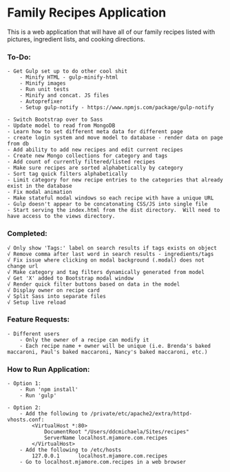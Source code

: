 # Family Recipes Application
This is a web application that will have all of our family recipes listed with pictures, ingredient lists, and cooking directions.


### To-Do:
	- Get Gulp set up to do other cool shit
		- Minify HTML - gulp-minify-html
		- Minify images
		- Run unit tests
		- Minify and concat. JS files
		- Autoprefixer
		- Setup gulp-notify - https://www.npmjs.com/package/gulp-notify

	- Switch Bootstrap over to Sass
	- Update model to read from MongoDB
	- Learn how to set different meta data for different page
	- create login system and move model to database - render data on page from db
	- Add ability to add new recipes and edit current recipes
	- Create new Mongo collections for category and tags
	- Add count of currently filtered/listed recipes
	- Make sure recipes are sorted alphabetically by category
	- Sort tag quick filters alphabetically
	- Limit category for new recipe entries to the categories that already exist in the database
	- Fix modal animation
	- Make stateful modal windows so each recipe with have a unique URL
	- Gulp doesn't appear to be concatonating CSS/JS into single file
	- Start serving the index.html from the dist directory.  Will need to have access to the views directory.


### Completed:
	√ Only show 'Tags:' label on search results if tags exists on object
	√ Remove comma after last word in search results - ingredients/tags
	√ Fix issue where clicking on modal background (.modal) does not change url
	√ Make category and tag filters dynamically generated from model
	√ Get 'X' added to Bootstrap modal window
	√ Render quick filter buttons based on data in the model
	√ Display owner on recipe card
	√ Split Sass into separate files
	√ Setup live reload


### Feature Requests:
	- Different users
		- Only the owner of a recipe can modify it
		- Each recipe name + owner will be unique (i.e. Brenda's baked maccaroni, Paul's baked maccaroni, Nancy's baked maccaroni, etc.)


### How to Run Application:
	- Option 1:
		- Run 'npm install'
		- Run 'gulp'

	- Option 2:
		- Add the following to /private/etc/apache2/extra/httpd-vhosts.conf:
			<VirtualHost *:80>
			    DocumentRoot "/Users/ddcmichaela/Sites/recipes"
			    ServerName localhost.mjamore.com.recipes
			</VirtualHost>
		- Add the following to /etc/hosts
			127.0.0.1      localhost.mjamore.com.recipes
		- Go to localhost.mjamore.com.recipes in a web browser